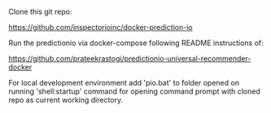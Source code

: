 Clone this git repo:

https://github.com/inspectorioinc/docker-prediction-io


Run the predictionio via docker-compose following README instructions of: 

https://github.com/prateekrastogi/predictionio-universal-recommender-docker


For local development environment add 'pio.bat' to folder opened on running 'shell:startup' command for opening command prompt with cloned repo as current working directory. 